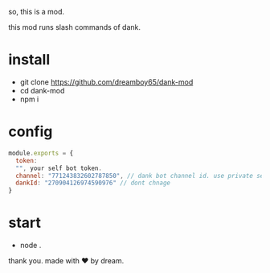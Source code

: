 so, this is a mod.

this mod runs slash commands of dank.

# install
+ git clone https://github.com/dreamboy65/dank-mod
+ cd dank-mod
+ npm i

# config
```js
module.exports = {
  token:
  "", your self bot token.
  channel: "771243832602787850", // dank bot channel id. use private server as some people tend to get jealous easily and report you.
  dankId: "270904126974590976" // dont chnage
}
```

# start
+ node .


thank you.
made with ♥ by dream.
